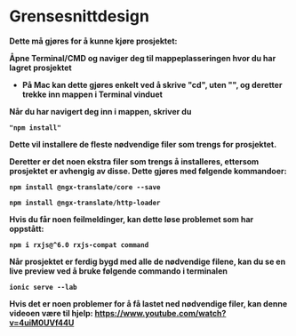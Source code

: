 # Grensesnittdesign

<b>Dette må gjøres for å kunne kjøre prosjektet:<b>

Åpne Terminal/CMD og naviger deg til mappeplasseringen hvor du har lagret prosjektet
- På Mac kan dette gjøres enkelt ved å skrive "cd", uten "", og deretter trekke inn mappen i Terminal vinduet

Når du har navigert deg inn i mappen, skriver du 
```
"npm install"
```
Dette vil installere de fleste nødvendige filer som trengs for prosjektet.

Deretter er det noen ekstra filer som trengs å installeres, ettersom prosjektet er avhengig av disse.
Dette gjøres med følgende kommandoer:

```
npm install @ngx-translate/core --save
```

```
npm install @ngx-translate/http-loader
```

Hvis du får noen feilmeldinger, kan dette løse problemet som har oppstått:

```
npm i rxjs@^6.0 rxjs-compat command
```

Når prosjektet er ferdig bygd med alle de nødvendige filene, kan du se en live preview ved å bruke følgende commando i terminalen
```
ionic serve --lab
```

Hvis det er noen problemer for å få lastet ned nødvendige filer, kan denne videoen være til hjelp:
https://www.youtube.com/watch?v=4uiM0UVf44U
